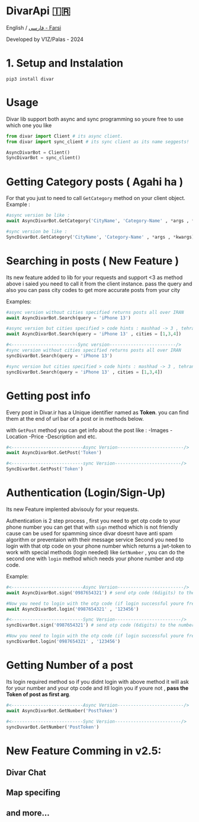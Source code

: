 # DivarApi 🇮🇷

English / [فارسی - Farsi](README_fa.md)

Developed by V1Z/Palas - 2024

# 1. Setup and Instalation
```
pip3 install divar
```

# Usage
Divar lib support both async and sync programming so youre free to use which one you like

```python
from divar import Client # its async client.
from divar import sync_client # its sync client as its name seggests!

AsyncDivarBot = Client()
SyncDivarBot = sync_client()
```

# Getting Category posts ( Agahi ha )
For that you just to need to call `GetCategory` method on your client object.
Example : 
```python
#async version be like :
await AsyncDivarBot.GetCategory('CityName', 'Category-Name' , *args , *kwargs)

#sync version be like :
SyncDivarBot.GetCategory('CityName', 'Category-Name' , *args , *kwargs)
```

# Searching in posts ( New Feature )
Its new feature added to lib for your requests and support <3
as method above i saied you need to call it from the client instance.
pass the query and also you can pass city codes to get more accurate posts from your city

Examples:
```python
#async version without cities specified returns posts all over IRAN 
await AsyncDivarBot.Search(query = 'iPhone 13')

#async version but cities specified > code hints : mashhad -> 3 , tehran -> 1 , isfahan -> 4
await AsyncDivarBot.Search(query = 'iPhone 13' , cities = [1,3,4])

#<-------------------------Sync version-------------------------/>
#sync version without cities specified returns posts all over IRAN 
syncDivarBot.Search(query = 'iPhone 13')

#sync version but cities specified > code hints : mashhad -> 3 , tehran -> 1 , isfahan -> 4
syncDivarBot.Search(query = 'iPhone 13' , cities = [1,3,4])
```

# Getting post info
Every post in Divar.ir has a Unique identifier named as **Token**.
you can find them at the end of url bar of a post or in methods below.

with `GetPost` method you can get info about the post like :
-Images
-Location
-Price
-Description
and etc.
```python
#<---------------------------Async Version-------------------------/>
await AsyncDivarBot.GetPost('Token')

#<---------------------------sync Version-------------------------/>
SyncDivarBot.GetPost('Token')
```

# Authentication (Login/Sign-Up)
Its new Feature implented abvisouly for your requests. 

Authentication is 2 step process , first you need to get otp code to your phone number
you can get that with `sign` method which is not friendly cause can be used for spamming since 
divar doesnt have anti spam algorithm or preventaion with their message service 
Second you need to login with that otp code on your phone number which returns a jwt-token to 
work with special methods (login needed) like `GetNumber` , you can do the second one with 
`login` method which needs your phone number and otp code.

Example:
```python
#<---------------------------Async Version-------------------------/>
await AsyncDivarBot.sign('0987654321') # send otp code (6digits) to the number if returns True else Flase.

#Now you need to login with the otp code (if login successful youre free to use special methods i said above)
await AsyncDivarBot.login('0987654321' , '123456')

#<---------------------------Sync Version-------------------------/>
syncDivarBot.sign('0987654321') # send otp code (6digits) to the number if returns True else Flase.

#Now you need to login with the otp code (if login successful youre free to use special methods i said above)
syncDivarBot.login('0987654321' , '123456')
```

# Getting Number of a post
Its login required method so if you didnt login with above method it will ask for your number 
and your otp code and itll login you if youre not , **pass the Token of post as first arg**.

```python
#<---------------------------Async Version-------------------------/>
await AsyncDivarBot.GetNumber('PostToken')

#<---------------------------Sync Version-------------------------/>
syncDuvarBot.GetNumber('PostToken')
```

# New Feature Comming in v2.5:
## Divar Chat 
## Map specifing
## and more...
